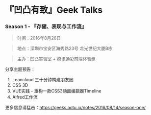 # 『凹凸有致』Geek Talks

### Season 1 - 『存储、表现与工作流』

> 时间：2016年8月26日

> 地点：深圳市宝安区海秀路23号 龙光世纪大厦B栋

> 主办：凹凸实验室 + 腾讯通彩前端体验组

分享主题预告：

1. Leancloud 三十分钟构建朋友圈
2. CSS 3D
3. VUE实践 - 重构一款CSS3动画编辑器Timeline
4. Alfred工作流

更多信息请猛击：https://geeks.aotu.io/notes/2016/08/14/season-one/